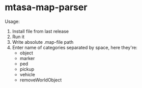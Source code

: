 # mtasa-map-parser
Usage:
1. Install file from last release
2. Run it
3. Write absolute .map-file path  
4. Enter name of categories separated by space, here they're:
    * object
    * marker
    * ped
    * pickup
    * vehicle
    * removeWorldObject
